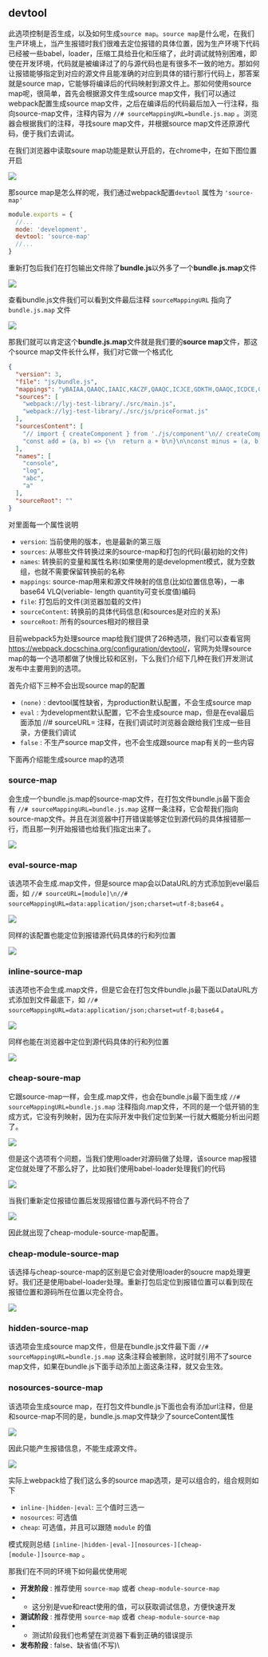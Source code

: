 ## devtool

此选项控制是否生成，以及如何生成`source map`。`source map`是什么呢，在我们生产环境上，当产生报错时我们很难去定位报错的具体位置，因为生产环境下代码已经被一些babel，loader，压缩工具给丑化和压缩了，此时调试就特别困难，即使在开发环境，代码就是被编译过了的与源代码也是有很多不一致的地方。那如何让报错能够指定到对应的源文件且能准确的对应到具体的错行那行代码上，那答案就是source map，它能够将编译后的代码映射到源文件上。那如何使用source map呢，很简单，首先会根据源文件生成source map文件，我们可以通过webpack配置生成source map文件，之后在编译后的代码最后加入一行注释，指向source-map文件，注释内容为 `//# sourceMappingURL=bundle.js.map` 。浏览器会根据我们的注释，寻找soure map文件，并根据source map文件还原源代码，便于我们去调试。

在我们浏览器中读取soure map功能是默认开启的，在chrome中，在如下图位置开启

![](https://p3-juejin.byteimg.com/tos-cn-i-k3u1fbpfcp/78616c2917ea4e709049b4a6e039b594~tplv-k3u1fbpfcp-zoom-1.image)

那source map是怎么样的呢，我们通过webpack配置`devtool` 属性为 `'source-map'`

```js
module.exports = {
  //...
  mode: 'development',
  devtool: 'source-map'
  //...
}
```

重新打包后我们在打包输出文件除了**bundle.js**以外多了一个**bundle.js.map**文件

![](https://p3-juejin.byteimg.com/tos-cn-i-k3u1fbpfcp/20d1af6cfa93450182234f04943848b7~tplv-k3u1fbpfcp-zoom-1.image)

查看bundle.js文件我们可以看到文件最后注释 `sourceMappingURL` 指向了`bundle.js.map` 文件

![](https://p3-juejin.byteimg.com/tos-cn-i-k3u1fbpfcp/8142edc62f9e40fe8c0ebb461281678d~tplv-k3u1fbpfcp-zoom-1.image)

那我们就可以肯定这个**bundle.js.map**文件就是我们要的**source map**文件，那这个source map文件长什么样，我们对它做一个格式化

```json
{
  "version": 3,
  "file": "js/bundle.js",
  "mappings": "yBAIAA,QAAQC,IAAIC,KACZF,QAAQC,ICJCE,GDKTH,QAAQC,ICDCE,G",
  "sources": [
    "webpack://lyj-test-library/./src/main.js",
    "webpack://lyj-test-library/./src/js/priceFormat.js"
  ],
  "sourcesContent": [
    "// import { createComponent } from './js/component'\n// createComponent()\n\nimport { add, minus } from './js/priceFormat'\nconsole.log(abc)\nconsole.log(add(2, 3))\nconsole.log(minus(5, 3))\n",
    "const add = (a, b) => {\n  return a + b\n}\n\nconst minus = (a, b) => {\n  return a - b\n}\n\nexport {\n  add,\n  minus\n}"
  ],
  "names": [
    "console",
    "log",
    "abc",
    "a"
  ],
  "sourceRoot": ""
}
```

对里面每一个属性说明

-   `version`: 当前使用的版本，也是最新的第三版
-   `sources`: 从哪些文件转换过来的source-map和打包的代码(最初始的文件)
-   `names`: 转换前的变量和属性名称(如果使用的是development模式，就为空数组，也就不需要保留转换前的名称
-   `mappings`: source-map用来和源文件映射的信息(比如位置信息等)，一串base64 VLQ(veriable- length quantity可变长度值)编码
-   `file`: 打包后的文件(浏览器加载的文件)
-   `sourceContent`: 转换前的具体代码信息(和sources是对应的关系)
-   `sourceRoot`: 所有的sources相对的根目录

目前webpack5为处理source map给我们提供了26种选项，我们可以查看官网<https://webpack.docschina.org/configuration/devtool/>，官网为处理source map的每一个选项都做了快慢比较和区别，下么我们介绍下几种在我们开发测试发布中主要用到的选项。

首先介绍下三种不会出现source map的配置

-   `(none)` : devtool属性缺省，为production默认配置，不会生成source map
-   `eval` : 为development默认配置，它不会生成source map，但是在eval最后面添加 //# sourceURL= 注释，在我们调试时浏览器会跟给我们生成一些目录，方便我们调试
-   `false` : 不生产source map文件，也不会生成跟source map有关的一些内容

下面再介绍能生成source map的选项

### source-map

会生成一个bundle.js.map的source-map文件，在打包文件bundle.js最下面会有 `//# sourceMappingURL=bundle.js.map` 这样一条注释，它会帮我们指向source-map文件。并且在浏览器中打开错误能够定位到源代码的具体报错那一行，而且那一列开始报错也给我们指定出来了。

![](https://p3-juejin.byteimg.com/tos-cn-i-k3u1fbpfcp/5ed9f45ea21f420d9b8e3fc599327935~tplv-k3u1fbpfcp-zoom-1.image)

### eval-source-map

该选项不会生成.map文件，但是source map会以DataURL的方式添加到evel最后面，如 `//# sourceURL=[module]\n//# sourceMappingURL=data:application/json;charset=utf-8;base64` 。

![](https://p3-juejin.byteimg.com/tos-cn-i-k3u1fbpfcp/227810330b5144af9615114e782c4699~tplv-k3u1fbpfcp-zoom-1.image)

同样的该配置也能定位到报错源代码具体的行和列位置

![](https://p3-juejin.byteimg.com/tos-cn-i-k3u1fbpfcp/5be5d9d705394a7da15c620e297d5195~tplv-k3u1fbpfcp-zoom-1.image)

### inline-source-map

该选项也不会生成.map文件，但是它会在打包文件bundle.js最下面以DataURL方式添加到文件最底下，如 `//# sourceMappingURL=data:application/json;charset=utf-8;base64` 。

![](https://p3-juejin.byteimg.com/tos-cn-i-k3u1fbpfcp/b2d8f47ee0244d0285fa9f3614f80485~tplv-k3u1fbpfcp-zoom-1.image)

同样也能在浏览器中定位到源代码具体的行和列位置

![](https://p3-juejin.byteimg.com/tos-cn-i-k3u1fbpfcp/b0c402522d1e4b35bba2ff8a0d17a401~tplv-k3u1fbpfcp-zoom-1.image)

### cheap-soure-map

它跟source-map一样，会生成.map文件，也会在bundle.js最下面生成 `//# sourceMappingURL=bundle.js.map` 注释指向.map文件，不同的是一个低开销的生成方式，它没有列映射，因为在实际开发中我们定位到某一行就大概能分析出问题了。

![](https://p3-juejin.byteimg.com/tos-cn-i-k3u1fbpfcp/6c6fe4a08fac46669e2c6aecdd63ebee~tplv-k3u1fbpfcp-zoom-1.image)

但是这个选项有个问题，当我们使用loader对源码做了处理，该source map报错定位就处理了不那么好了，比如我们使用babel-loader处理我们的代码

![](https://p3-juejin.byteimg.com/tos-cn-i-k3u1fbpfcp/b5c493c14541407d8657fe23a3e2477c~tplv-k3u1fbpfcp-zoom-1.image)

当我们重新定位报错位置后发现报错位置与源代码不符合了

![](https://p3-juejin.byteimg.com/tos-cn-i-k3u1fbpfcp/d1f63d23f06e404a8ffaa910553db7a9~tplv-k3u1fbpfcp-zoom-1.image)

因此就出现了cheap-module-source-map配置。

### cheap-module-source-map

该选择与cheap-source-map的区别是它会对使用loader的soucre map处理更好。我们还是使用babel-loader处理。重新打包后定位到报错位置可以看到现在报错位置和源码所在位置以完全符合。

![](https://p3-juejin.byteimg.com/tos-cn-i-k3u1fbpfcp/4f29dd1aa806450b84f18ef629610ee3~tplv-k3u1fbpfcp-zoom-1.image)

### hidden-source-map

该选项会生成source map文件，但是在bundle.js文件最下面 `//# sourceMappingURL=bundle.js.map` 这条注释会被删除，这时就引用不了source map文件，如果在bundle.js下面手动添加上面这条注释，就又会生效。

### nosources-source-map

该选项会生成source map，在打包文件bundle.js下面也会有添加url注释，但是和source-map不同的是，bundle.js.map文件缺少了sourceContent属性

![](https://p3-juejin.byteimg.com/tos-cn-i-k3u1fbpfcp/867ff06bab544d16bdcebb125485831b~tplv-k3u1fbpfcp-zoom-1.image)

因此只能产生报错信息，不能生成源文件。

![](https://p3-juejin.byteimg.com/tos-cn-i-k3u1fbpfcp/3356bc9b781745048488b053031f2fb4~tplv-k3u1fbpfcp-zoom-1.image)

实际上webpack给了我们这么多的source map选项，是可以组合的，组合规则如下

-   `inline-|hidden-|eval`: 三个值时三选一
-   `nosources`: 可选值
-   `cheap`: 可选值，并且可以跟随 `module` 的值

模式规则总结 `[inline-|hidden-|eval-][nosources-][cheap-[module-]]source-map` 。

那我们在不同的环境下如何最优使用呢

-   **开发阶段** : 推荐使用 `source-map` 或者 `cheap-module-source-map`
-   -   这分别是vue和react使用的值，可以获取调试信息，方便快速开发
-   **测试阶段** : 推荐使用 `source-map` 或者 `cheap-module-source-map`
-   -   测试阶段我们也希望在浏览器下看到正确的错误提示
-   **发布阶段** : false、缺省值(不写)\
